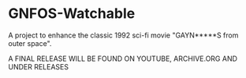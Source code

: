 # GNFOS-Watchable
A project to enhance the classic 1992 sci-fi movie "GAYN*****S from outer space".

A FINAL RELEASE WILL BE FOUND ON YOUTUBE, ARCHIVE.ORG AND UNDER RELEASES
